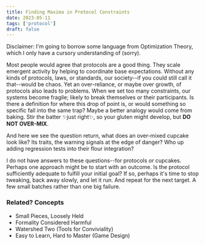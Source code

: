 ```yaml
---
title: Finding Maxima in Protocol Constraints
date: 2023-05-11
tags: ['protocol']
draft: false
---
```


Disclaimer: I'm going to borrow some language from Optimization Theory, which I only have a cursory understanding of (sorry).

Most people would agree that protocols are a good thing. They scale emergent activity by helping to coordinate base expectations. Without any kinds of protocols, laws, or standards, our society--if you could still call it that--would be chaos. Yet an over-reliance, or maybe over growth, of protocols also leads to problems. When we set too many constraints, our systems become fragile; likely to break themselves or their participants. Is there a definition for where this drop of point is, or would something so specific fall into the same trap? Maybe a better analogy would come from baking. Stir the batter <span class="extravagance">✨just right✨</span>, so your gluten might develop, but **DO NOT OVER-MIX**. 

And here we see the question return, what does an over-mixed cupcake look like? Its traits, the warning signals at the edge of danger? Who up adding regression tests into their flour integration? 

I do not have answers to these questions--for protocols *or* cupcakes. Perhaps one approach might be to start with an outcome. Is the protocol sufficiently adequate to fulfill your initial goal? If so, perhaps it's time to stop tweaking, back away slowly, and let it run. And repeat for the next target. A few small batches rather than one big failure. 

### Related? Concepts
- Small Pieces, Loosely Held 
- Formality Considered Harmful 
- Watershed Two (Tools for Conviviality)
- Easy to Learn, Hard to Master (Game Design)